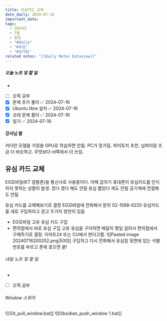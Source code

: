```yaml
---
title: 유심카드 교체
date_daily: 2024-07-16
important_date: 
tags:
  - 2024년
  - 7월
  - 할일
  - "#daily"
  - "#유심"
  - "#강사팁"
related notes: "[[Daily Notes Dataview]]"
---
```

##### 오늘 노트 및 할 일 
- 
- [ ] 오픽 공부
- [x] 문제 추가 풀이 ✅ 2024-07-16
- [x] Ubuntu libre 설치 ✅ 2024-07-16
- [x] 코테 문제 풀이 ✅ 2024-07-16
- [x] 일기 ✅ 2024-07-16

#### 강사님 왈
커다란 모델을 가정용 GPU로 학습하면 안됨.
PC가 망가짐.
파이토치 추천. 넘파이랑 조금 더 비슷하고. 무엇보다 rd쪽에서 더 쓰임.

## 유심 카드 교체
EG모바일(KT 알뜰폰)을 통신사로 사용중이다.
어제 갑자기 휴대폰이 유심카드를 인식하지 못하는 상황이 발생.
껐다 켰다 해도 안됨
유심 뽑았다 껴도 안됨
공기계에 연결해도 안됨

유심 카드를 교체해보기로 결정
EG모바일에 전화해서 문의
02-1588-6220
유심카드를 새로 구입하라고 권고
두가지 방안이 있음
- EG모바일 고유 유심 키드 구입
- 편의점에서 바로 유심 구입
고유 유심을 구이하면 배달이 몇일 걸려서 편의점에서 구매하기로 결정.
이마트24 또는 CU에서 판다고함.
![[Pasted image 20240716200252.png|500]]
구입하고 다시 전화해서 유심침 뒷면에 있는 식별번호를 부르고 폰에 꽂으면 끝!

###### 내일 노트 및 할 일
- 
- [ ] 오픽 공부


######  Window 스위치
![[Git_pull_window.bat]]
![[Obsidian_push_window 1.bat]]

